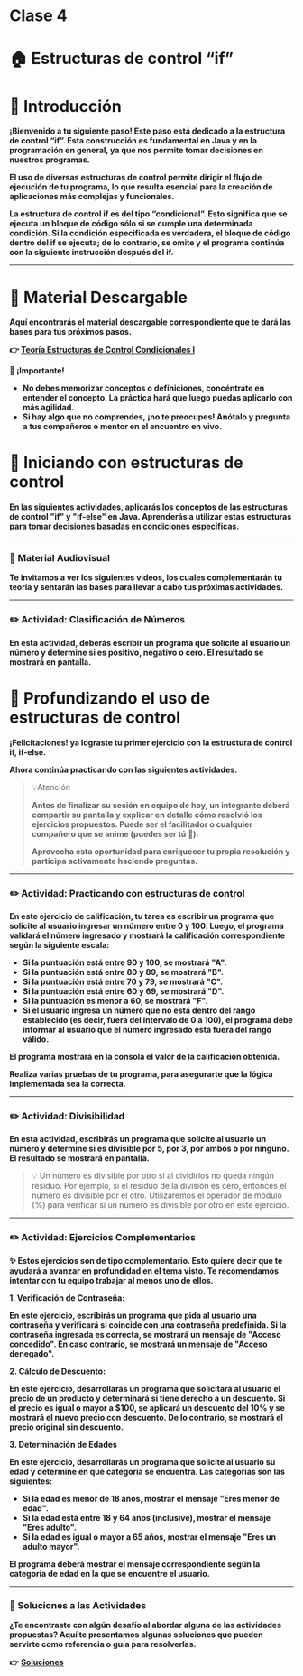 # Clase 4

# **🏠 Estructuras de control “if”**

# **👋 Introducción**

**¡Bienvenido a tu siguiente paso! Este paso está dedicado a la estructura de control “if”. Esta construcción es fundamental en Java y en la programación en general, ya que nos permite tomar decisiones en nuestros programas.**

**El uso de diversas estructuras de control permite dirigir el flujo de ejecución de tu programa, lo que resulta esencial para la creación de aplicaciones más complejas y funcionales.**

**La estructura de control if es del tipo “condicional”. Esto significa que se ejecuta un bloque de código sólo si se cumple una determinada condición. Si la condición especificada es verdadera, el bloque de código dentro del if se ejecuta; de lo contrario, se omite y el programa continúa con la siguiente instrucción después del if.**

---

# **📖 Material Descargable**

**Aquí encontrarás el material descargable correspondiente que te dará las bases para tus próximos pasos.**

**👉 [Teoría Estructuras de Control Condicionales I](https://drive.google.com/file/d/1li2bY13tafXW7yfV3_1fRPmuHUhXFRuL/view?usp=drive_link)**

**📢 ¡Importante!**

- **No debes memorizar conceptos o definiciones, concéntrate en entender el concepto. La práctica hará que luego puedas aplicarlo con más agilidad.**
- **Si hay algo que no comprendes, ¡no te preocupes! Anótalo y pregunta a tus compañeros o mentor en el encuentro en vivo.**

# **👣 Iniciando con estructuras de control**

**En las siguientes actividades, aplicarás los conceptos de las estructuras de control "if" y "if-else" en Java. Aprenderás a utilizar estas estructuras para tomar decisiones basadas en condiciones específicas.**

---

### **🎥 Material Audiovisual**

**Te invitamos a ver los siguientes videos, los cuales complementarán tu teoría y sentarán las bases para llevar a cabo tus próximas actividades.**

---

### **✏️ Actividad: Clasificación de Números**

**En esta actividad, deberás escribir un programa que solicite al usuario un número y determine si es positivo, negativo o cero. El resultado se mostrará en pantalla.**

# **👣 Profundizando el uso de estructuras de control**

**¡Felicitaciones! ya lograste tu primer ejercicio con la estructura de control if, if-else.**

**Ahora continúa practicando con las siguientes actividades.**

> 💡Atención
> 
> 
> **Antes de finalizar su sesión en equipo de hoy, un integrante deberá compartir su pantalla y explicar en detalle cómo resolvió los ejercicios propuestos. Puede ser el facilitador o cualquier compañero que se anime (puedes ser tú 💪).**
> 
> **Aprovecha esta oportunidad para enriquecer tu propia resolución y participa activamente haciendo preguntas.**
> 

---

### **✏️ Actividad: Practicando con estructuras de control**

**En este ejercicio de calificación, tu tarea es escribir un programa que solicite al usuario ingresar un número entre 0 y 100. Luego, el programa validará el número ingresado y mostrará la calificación correspondiente según la siguiente escala:**

- **Si la puntuación está entre 90 y 100, se mostrará "A".**
- **Si la puntuación está entre 80 y 89, se mostrará "B".**
- **Si la puntuación está entre 70 y 79, se mostrará "C".**
- **Si la puntuación está entre 60 y 69, se mostrará "D".**
- **Si la puntuación es menor a 60, se mostrará "F".**
- **Si el usuario ingresa un número que no está dentro del rango establecido (es decir, fuera del intervalo de 0 a 100), el programa debe informar al usuario que el número ingresado está fuera del rango válido.**

**El programa mostrará en la consola el valor de la calificación obtenida.**

**Realiza varias pruebas de tu programa, para asegurarte que la lógica implementada sea la correcta.**

---

### **✏️ Actividad: Divisibilidad**

**En esta actividad, escribirás un programa que solicite al usuario un número y determine si es divisible por 5, por 3, por ambos o por ninguno. El resultado se mostrará en pantalla.**

> 💡 Un número es divisible por otro si al dividirlos no queda ningún residuo. Por ejemplo, si el residuo de la división es cero, entonces el número es divisible por el otro. Utilizaremos el operador de módulo (%) para verificar si un número es divisible por otro en este ejercicio.
> 

---

### **✏️ Actividad: Ejercicios Complementarios**

**✨ Estos ejercicios son de tipo complementario. Esto quiere decir que te ayudará a avanzar en profundidad en el tema visto. Te recomendamos intentar con tu equipo trabajar al menos uno de ellos.**

**1. Verificación de Contraseña:**

**En este ejercicio, escribirás un programa que pida al usuario una contraseña y verificará si coincide con una contraseña predefinida. Si la contraseña ingresada es correcta, se mostrará un mensaje de "Acceso concedido". En caso contrario, se mostrará un mensaje de "Acceso denegado".**

**2. Cálculo de Descuento:**

**En este ejercicio, desarrollarás un programa que solicitará al usuario el precio de un producto y determinará si tiene derecho a un descuento. Si el precio es igual o mayor a $100, se aplicará un descuento del 10% y se mostrará el nuevo precio con descuento. De lo contrario, se mostrará el precio original sin descuento.**

**3. Determinación de Edades**

**En este ejercicio, desarrollarás un programa que solicite al usuario su edad y determine en qué categoría se encuentra. Las categorías son las siguientes:**

- **Si la edad es menor de 18 años, mostrar el mensaje "Eres menor de edad".**
- **Si la edad está entre 18 y 64 años (inclusive), mostrar el mensaje "Eres adulto".**
- **Si la edad es igual o mayor a 65 años, mostrar el mensaje "Eres un adulto mayor".**

**El programa deberá mostrar el mensaje correspondiente según la categoría de edad en la que se encuentre el usuario.**

---

### **📖 Soluciones a las Actividades**

**¿Te encontraste con algún desafío al abordar alguna de las actividades propuestas? Aquí te presentamos algunas soluciones que pueden servirte como referencia o guía para resolverlas.**

**👉 [Soluciones](https://drive.google.com/file/d/1b7SX5gvt13qOIIV57EvWjDdxKVi608pP/view?usp=drive_link)**